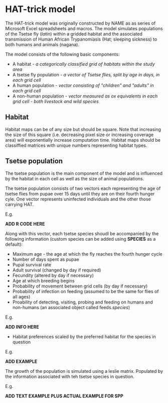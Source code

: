 HAT-trick model
========================================================

The HAT-trick model was originally constructed by NAME as as series of Microsoft Excel spreadsheets and macros. The model simulates populations of the Tsetse fly (_latin_) within a gridded habitat and the associated transmission of Human African Trypanomiasis (Hat; sleeping sickness) to both humans and animals (nagana). 

The model consists of the following basic components: 

* A habitat - _a categorically classified grid of habitats within the study area_
* A tsetse fly population - _a vector of Tsetse flies, split by age in days, in each grid cell_
* A human population - _vector consisting of "children" and "adults" in each grid cell_
* A non-human population - _vector measured as ox equivalents in each grid cell - both livestock and wild species_

Habitat
--------

Habitat maps can be of any size but should be square. Note that increasing the size of this square (i.e. decreasing pixel size or increasing coverage area) will exponentially increase computation time. Habitat maps should be classiffied matrices with unique numbers representing habitat types. 

Tsetse population
------------------ 

The tsetse population is the main component of the model and is influenced by the habitat in each cell as well as the size of animal populations.

The tsetse population consists of two vectors each representing the age of tsetse flies from pupae over 15 days until they are on their fourth hunger cyle. One vector represents uninfected individuals and the other those carrying HAT. 

E.g. 

__ADD R CODE HERE__


Along with this vector, each tsetse species shoudl be accompanied by the following information (custom species can be added using __SPECIES__ as a default):

* Maximum age - the age at which the fly reaches the fourth hunger cycle
* Number of days spent as pupae
* Pupal survival rate
* Adult survival (changed by day if required)
* Fecundity (altered by day if necessary)
* Age at which breeding begins
* Probability of movement between grid cells (by day if necessary)
* Probability of infection on feeding (assumed to be the same for flies of all ages)
* Proability of detecting, visiting, probing and feeding on humans and non-humans (an associated object called feeds._species_)

E.g.

__ADD INFO HERE__

* Habitat preferences scaled by the preferred habitat for the species in question

E.g. 

__ADD EXAMPLE__



The growth of the population is simulated using a leslie matrix. Populated by the information associated with teh tsetse species in question.

E.g. 

__ADD TEXT EXAMPLE PLUS ACTUAL EXAMPLE FOR SPP__
